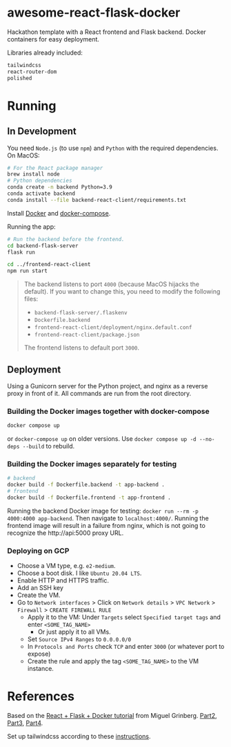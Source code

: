 # awesome-react-flask-docker
Hackathon template with a React frontend and Flask backend. Docker containers for easy deployment.

Libraries already included:
```bash
tailwindcss
react-router-dom
polished
```

# Running

## In Development

You need `Node.js` (to use `npm`) and `Python` with the required dependencies. On MacOS:
```bash
# For the React package manager
brew install node
# Python dependencies
conda create -n backend Python=3.9
conda activate backend
conda install --file backend-react-client/requirements.txt
```

Install [Docker](https://docs.docker.com/engine/install/ubuntu/#install-using-the-repository) and [docker-compose](https://docs.docker.com/compose/install/linux/#install-using-the-repository).

Running the app:

```bash
# Run the backend before the frontend.
cd backend-flask-server
flask run

cd ../frontend-react-client
npm run start
```

> The backend listens to port `4000` (because MacOS hijacks the default). If you want to change this, you need to modify the following files:
>- `backend-flask-server/.flaskenv`
>- `Dockerfile.backend`
>- `frontend-react-client/deployment/nginx.default.conf`
>- `frontend-react-client/package.json`
> 
> The frontend listens to default port `3000`.

## Deployment

Using a Gunicorn server for the Python project, and nginx as a reverse proxy in front of it. All commands are run from the root directory.

### Building the Docker images together with docker-compose

```bash
docker compose up
```

or `docker-compose up` on older versions. Use `docker compose up -d --no-deps --build` to rebuild.

### Building the Docker images separately for testing
```bash
# backend
docker build -f Dockerfile.backend -t app-backend .
# frontend
docker build -f Dockerfile.frontend -t app-frontend .
```
Running the backend Docker image for testing: `docker run --rm -p 4000:4000 app-backend`. Then navigate to `localhost:4000/`. Running the frontend image will result in a failure from nginx, which is not going to recognize the http://api:5000 proxy URL.

### Deploying on GCP

- Choose a VM type, e.g. `e2-medium`.
- Choose a boot disk. I like `Ubuntu 20.04 LTS`.
- Enable HTTP and HTTPS traffic.
- Add an SSH key
- Create the VM.
- Go to `Network interfaces` > Click on `Network details` > `VPC Network` > `Firewall` > `CREATE FIREWALL RULE`
    - Apply it to the VM: Under `Targets` select `Specified target tags` and enter `<SOME_TAG_NAME>`
        - Or just apply it to all VMs.
    - Set `Source IPv4 Ranges` to `0.0.0.0/0`
    - In `Protocols and Ports` check `TCP` and enter `3000` (or whatever port to expose)
    - Create the rule and apply the tag `<SOME_TAG_NAME>` to the VM instance.

# References

Based on the [React + Flask + Docker tutorial](https://blog.miguelgrinberg.com/post/how-to-create-a-react--flask-project) from Miguel Grinberg. [Part2](https://blog.miguelgrinberg.com/post/how-to-deploy-a-react--flask-project), [Part3](https://blog.miguelgrinberg.com/post/how-to-deploy-a-react-router-flask-application), [Part4](https://blog.miguelgrinberg.com/post/how-to-dockerize-a-react-flask-project).

Set up tailwindcss according to these [instructions](https://tailwindcss.com/docs/guides/create-react-app).